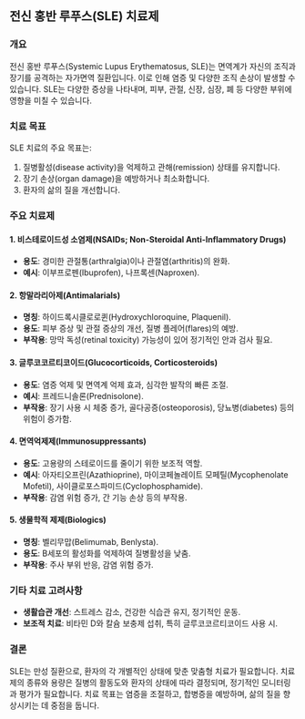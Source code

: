 ## 전신 홍반 루푸스(SLE) 치료제

### 개요
전신 홍반 루푸스(Systemic Lupus Erythematosus, SLE)는 면역계가 자신의 조직과 장기를 공격하는 자가면역 질환입니다. 이로 인해 염증 및 다양한 조직 손상이 발생할 수 있습니다. SLE는 다양한 증상을 나타내며, 피부, 관절, 신장, 심장, 폐 등 다양한 부위에 영향을 미칠 수 있습니다.

### 치료 목표
SLE 치료의 주요 목표는:

1. 질병활성(disease activity)을 억제하고 관해(remission) 상태를 유지합니다.
2. 장기 손상(organ damage)을 예방하거나 최소화합니다.
3. 환자의 삶의 질을 개선합니다.

### 주요 치료제

#### 1. 비스테로이드성 소염제(NSAIDs; Non-Steroidal Anti-Inflammatory Drugs)
- **용도**: 경미한 관절통(arthralgia)이나 관절염(arthritis)의 완화.
- **예시**: 이부프로펜(Ibuprofen), 나프록센(Naproxen).

#### 2. 항말라리아제(Antimalarials)
- **명칭**: 하이드록시클로로퀸(Hydroxychloroquine, Plaquenil).
- **용도**: 피부 증상 및 관절 증상의 개선, 질병 플레어(flares)의 예방.
- **부작용**: 망막 독성(retinal toxicity) 가능성이 있어 정기적인 안과 검사 필요.

#### 3. 글루코코르티코이드(Glucocorticoids, Corticosteroids)
- **용도**: 염증 억제 및 면역계 억제 효과, 심각한 발작의 빠른 조절.
- **예시**: 프레드니솔론(Prednisolone).
- **부작용**: 장기 사용 시 체중 증가, 골다공증(osteoporosis), 당뇨병(diabetes) 등의 위험이 증가함.

#### 4. 면역억제제(Immunosuppressants)
- **용도**: 고용량의 스테로이드를 줄이기 위한 보조적 역할.
- **예시**: 아자티오프린(Azathioprine), 마이코페놀레이트 모페틸(Mycophenolate Mofetil), 사이클로포스파미드(Cyclophosphamide).
- **부작용**: 감염 위험 증가, 간 기능 손상 등의 부작용.

#### 5. 생물학적 제제(Biologics)
- **명칭**: 벨리무맙(Belimumab, Benlysta).
- **용도**: B세포의 활성화를 억제하여 질병활성을 낮춤.
- **부작용**: 주사 부위 반응, 감염 위험 증가.

### 기타 치료 고려사항
- **생활습관 개선**: 스트레스 감소, 건강한 식습관 유지, 정기적인 운동.
- **보조적 치료**: 비타민 D와 칼슘 보충제 섭취, 특히 글루코코르티코이드 사용 시.

### 결론
SLE는 만성 질환으로, 환자의 각 개별적인 상태에 맞춘 맞춤형 치료가 필요합니다. 치료제의 종류와 용량은 질병의 활동도와 환자의 상태에 따라 결정되며, 정기적인 모니터링과 평가가 필요합니다. 치료 목표는 염증을 조절하고, 합병증을 예방하며, 삶의 질을 향상시키는 데 중점을 둡니다.